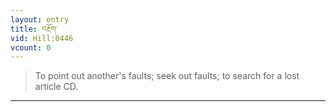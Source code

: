 ```yaml
---
layout: entry
title: བརྔོག་
vid: Hill:0446
vcount: 0
---
```

> To point out another's faults; seek out faults; to search for a lost article CD\.


---

